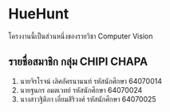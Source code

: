 # HueHunt
โครงงานนี้เป็นส่วนหนึ่งของรายวิชา Computer Vision 

## รายชื่อสมาชิก กลุ่ม CHIPI CHAPA
1. นายจิรโรจน์ เลิศอัครนานนท์ รหัสนักศึกษา 64070014
2. นายฐนกร อมตเวทย์ รหัสนักศึกษา 64070024
3. นางสาวฐิติภา เอี่ยมสิริวงศ์ รหัสนักศึกษา 64070025
